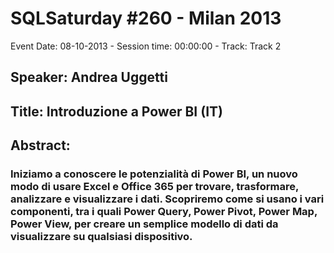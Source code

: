 # SQLSaturday #260 - Milan 2013
Event Date: 08-10-2013 - Session time: 00:00:00 - Track: Track 2
## Speaker: Andrea Uggetti
## Title: Introduzione a Power BI (IT)
## Abstract:
### Iniziamo a conoscere le potenzialità di Power BI, un nuovo modo di usare Excel e Office 365 per trovare, trasformare, analizzare e visualizzare i dati. Scopriremo come si usano i vari componenti, tra i quali Power Query, Power Pivot, Power Map, Power View, per creare un semplice modello di dati da visualizzare su qualsiasi dispositivo. 
